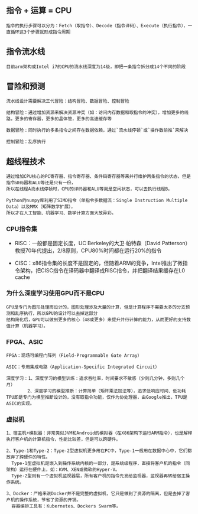 
## 指令 + 运算 = CPU

    指令的执行步骤可以分为：Fetch（取指令）、Decode（指令译码）、Execute（执行指令），一直循环这3个步骤就形成指令周期
    
## 指令流水线

    目前arm架构或Intel i7的CPU的流水线深度为14级，即把一条指令拆分成14个不同的阶段
    
## 冒险和预测
    
    流水线设计需要解决三代冒险：结构冒险、数据冒险、控制冒险
    
    结构冒险：通过增加资源来解决资源冲突（如：访问内存数据和取指令的冲突），增加更多的线路，更多的寄存器，更多的晶体管，更多的高速缓存等
    
    数据冒险：同时执行的多条指令之间存在数据依赖，通过`流水线停顿`或`操作数前推`来解决
                             
    控制冒险：乱序执行
    
## 超线程技术

    通过增加CPU核心的PC寄存器、指令寄存器、条件码寄存器等来并行维护两条指令的状态，但是指令译码器和ALU等还是只有一份，
    所以在线程A流水线停顿时，CPU的译码器和ALU等就是空闲状态，可以去执行线程B。
    
    Python的numpy库利用了SIMD指令（单指令多数据流：Single Instruction Multiple Data）以及MMX（矩阵数学扩展），
    所以才在人工智能、机器学习、数学计算方面大放异彩。
    
### CPU指令集
    
   * RISC：一般都是固定长度，UC Berkeley的大卫·帕特森（David Patterson）教授70年代提出，2/8原则，CPU80%时间都在运行20%的指令
                   
   * CISC：x86指令集的长度不是固定的，但随着ARM的竞争，Intel推出了微指令架构，把CISC指令在译码器中翻译成RISC指令，并把翻译结果缓存在L0 cache
   
   
### 为什么深度学习使用GPU而不是CPU
    
    GPU是专门为图形处理而设计的，图形处理涉及大量的计算，但是计算程序不需要太多的分支预测和乱序执行，所以GPU的设计可以去掉这部分
    结构简化后，GPU可以做到更多的核心（48或更多）来提升并行计算的能力，从而更好的支持数值计算（机器学习）。
    
### FPGA、ASIC
    
    FPGA：现场可编程门阵列（Field-Programmable Gate Array）
    
    ASIC：专用集成电路（Application-Specific Integrated Circuit）
                                       
    深度学习：1、深度学习的模型训练：追求吞吐率，时间要求不敏感（少则几分钟，多则几个月）
            2、深度学习的模型推断：计算简单（矩阵乘法加法等），追求低响应时间、低功耗
    TPU即是专门为模型推断设计的，没有取指令功能，仅作为协处理器，由Google推出，TPU是ASIC的实现。
    
### 虚拟机

    1、宿主机+模拟器：非常类似JVM和Android的模拟器（在X86架构下运行ARM指令），也是解释执行客户机的计算机指令，性能比较差，但是可以跨硬件。
    
    2、Type-1和Type-2：Type-2型虚拟机更多用在PC中，Type-1一般用在数据中心中，它们都放弃了跨硬件的特性。
      Type-1型虚拟机是嵌入到操作系统内核的一部分，是系统级程序，直接将客户机的指令（同架构）运行在硬件上，如：KVM、XEN或微软的Hyper-V。
      Type-2型则有一个虚拟机监视器层，所有客户机的指令先发给监视器，监视器再转给宿主操作系统。
      
    3、Docker：严格来说Docker并不是完整的虚拟机，它只是做到了资源的隔离，但是去掉了客户机的操作系统，节省了资源的开销。
      容器编排工具有：Kubernetes、Dockers Swarm等。